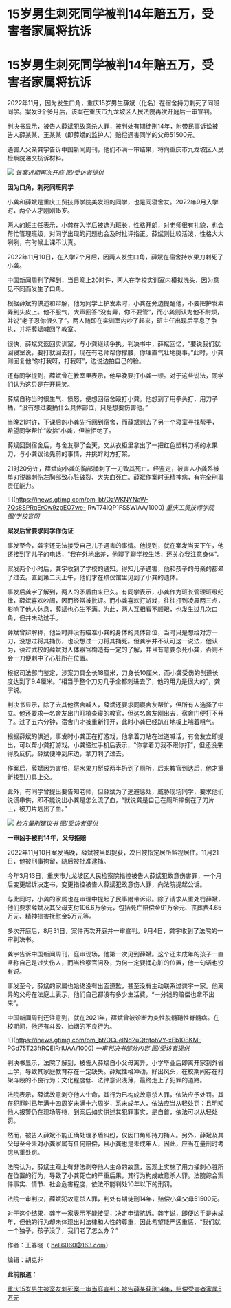 # 15岁男生刺死同学被判14年赔五万，受害者家属将抗诉

# 15岁男生刺死同学被判14年赔五万，受害者家属将抗诉

2022年11月，因为发生口角，重庆15岁男生薛斌（化名）在宿舍持刀刺死了同班同学。案发9个多月后，该案在重庆市九龙坡区人民法院再次开庭后一审宣判。

判决书显示，被告人薛斌犯故意杀人罪，被判处有期徒刑14年，附带民事诉讼被告人薛某某、王某某（即薛斌的监护人）赔偿遇害同学的父母51500元。

遇害人父亲龚宇告诉中国新闻周刊，他们不满一审结果，将向重庆市九龙坡区人民检察院递交抗诉材料。

![](https://inews.gtimg.com/om_bt/O6Q41w3ROujJQMvzLx6UbPpcvh5ed6uMYQ55jcREuRRYoAA/1000)
_该案近期再次开庭 图/受访者提供_

**因为口角，刺死同班同学**

小龚和薛斌是重庆工贸技师学院美发班的同学，也是同寝舍友。2022年9月入学时，两个人才刚刚15岁。

两人的班主任表示，小龚在入学后被选为班长，性格开朗，对老师很有礼貌，也会帮忙管理班级，对同学出现的问题也会及时批评指正。薛斌则比较活泼，性格大大咧咧，有时候上课不认真。

2022年11月10日，在入学2个月后，因两人发生口角，薛斌在宿舍持水果刀刺死了小龚。

中国新闻周刊了解到，当日晚上20时许，两人在学校实训室内模拟洗头，因为意见不同而发生了口角。

根据薛斌的供述和辩解，他为同学上护发素时，小龚在旁边提醒他，不要把护发素弄到头皮上。他不服气，大声回答“没有弄，你不要管”，而小龚则认为他不耐烦，并说“老子忍你很久了”。两人随即在实训室内吵了起来，班主任出现后平息了争执，并将薛斌喊回了教室。

很快，薛斌又返回实训室，与小龚继续争执。判决书中，薛斌回忆，“要说我们就回寝室说，要打就回去打，现在有老师帮你撑腰，你理直气壮地挑事。”此时，小龚则回复他“你打我呀，打我呀”，边说边拍自己的脸。

还有同学提到，薛斌曾在教室里表示，他早晚要打小龚一顿。对于这些说法，同学们认为这只是在开玩笑。

薛斌自称当时很生气、愤怒，便想回宿舍殴打小龚。他想到了用拳头打，用刀子捅，“没有想过要捅什么具体部位，只是想要伤害他。”

当晚21时许，下课后的小龚先行回到宿舍，而薛斌则去了另一个寝室寻找帮手，希望同学帮忙“收拾”小龚，但被拒绝了。

薛斌回到宿舍后，与舍友聊了会天，又从衣柜里拿出了一把红色塑料刀柄的水果刀，与小龚议论先前的事情，并挑衅对方打架。

21时20分许，薛斌向小龚的胸部捅刺了一刀致其死亡。经鉴定，被害人小龚系被单刃锐器刺伤左胸部致心脏破裂、大失血死亡。薛斌作案时无精神病，有完全刑事责任能力。

![](https://inews.gtimg.com/om_bt/OzWKNYNaW-7Qs8SPRqErCw9zpEO7we-
RwT74lQP1FSSWIAA/1000) _重庆工贸技师学院 图/学校官网_

**案发后曾要求同学作伪证**

事发至今，龚宇还无法接受自己儿子遇害的事情。他提到，就在案发当天下午，他还接到了儿子的电话，“我在外地出差，他聊了聊学校生活，还关心我注意身体”。

案发两个小时后，龚宇收到了学校的通知。得知儿子遇害，他和孩子的母亲的都晕了过去。直到第二天上午，他们才在殡仪馆里见到了小龚的遗体。

事发后龚宇了解到，两人的矛盾由来已久。有同学表示，小龚作为班长管理班级纪律，薛斌喜欢吵闹，因而经常被批评。而小龚喜欢打游戏，往往打到凌晨两三点，影响了他人休息，薛斌也心生不满。为此，两人互相看不顺眼，也发生过几次口角，但并未动过手。

薛斌曾辩解称，他当时并没有瞄准小龚的身体的具体部位，当时只是想给对方一刀，没想过将其捅伤，也没想过一刀将其捅死。但龚宇并不认可这一说法，他认为，读过武校的薛斌对人体器官构造有一定的了解，并且有意要杀死小龚，否则不会一刀便刺中了心脏所在位置。

根据司法部门鉴定，涉案刀具全长18厘米，刀身长10厘米，而小龚受伤的创道长度达到了9.4厘米。“相当于整个刀刃几乎全都刺进去了，他的用力是很大的”，龚宇说。

判决书显示，除了去其他宿舍喊人，薛斌还要求同寝舍友帮忙，但所有人选择了中立。他还要求一名舍友出门盯梢查寝的教官，但这名舍友刚出去，宿舍门便打不开了。过了五六分钟，宿舍门才被重新打开，此时小龚已经趴在地板上喘着粗气。

根据薛斌的供述，事发时小龚正在打游戏，他拿着刀站在过道喊话，有舍友立即提出，可以帮小龚打游戏。小龚递过手机后表示，“你拿着刀我不跟你打”，但还没来得及反抗，薛斌便冲到床边，拿刀刺了过去。

作案后，薛斌因为害怕，将水果刀掰成两半扔到了厕所，后来教官到达后，他才重新找到刀具上交。

此外，有同学曾提出要告知老师，但薛斌为了逃避惩处，威胁现场同学，要求他们说谎串供，即不能说出小龚是怎么流了血，“就说龚是自己在厕所摔倒在了刀片上，被刀片划出了血。”

![](https://inews.gtimg.com/om_bt/Oxhkl7hw4ZtbA3PczbRYFfCUbeaqcbc9QbZSfvWKNSX6gAA/1000)
_检方量刑建议书 图/受访者提供_

**一审凶手被判14年，父母拒赔**

2022年11月10日案发当晚，薛斌被当即捉获，次日被指定居所监视居住。11月21日，他被刑事拘留，随后被批准逮捕。

今年3月13日，重庆市九龙坡区人民检察院指控被告人薛斌犯故意伤害罪，一个月后变更起诉决定书，变更指控被告人薛斌犯故意伤人罪，向法院提起公诉。

与此同时，小龚的家属也在审理中提起了民事附带诉讼。除了请求从重处罚薛斌，他们要求薛斌及其父母支付106.6万余元，包括死亡赔偿金91万余元、丧葬费4.65万元、精神损害抚慰金5万元等。

多次开庭后，8月31日，案件再次开庭并一审宣判。9月4日，龚宇收到了法院的一审判决书。

龚宇告诉中国新闻周刊，庭审现场，他第一次见到薛斌。这个还未成年的孩子一直坚称自己是过失伤人，而当检察官问及，为何一定要捅心脏的位置，他一句话也没有说。

事发至今，薛斌的家属也始终没有出面道歉，甚至没有主动联系过龚宇一家。他离异的父母在法庭上表示，他们自己都没有多少生活费，“一分钱的赔偿也拿不出来”。

中国新闻周刊还注意到，就在2021年，薛斌曾被诊断为炎性脱髓鞘性脊髓病。在校期间，他还有斗殴、抽烟的不良行为。

![](https://inews.gtimg.com/om_bt/OCuelNd2uQtqtohVY-xEb108KM-
PGd75T23ftRQEIRrlUAA/1000) _一审判决书部分内容 图/受访者提供_

判决书显示，法院了解到，被告人薛斌自小父母离异，小学毕业后即离开家到外省上学，导致其家庭教育存在一定缺失。薛斌性格冲动，好出风头，在校期间存在打架斗殴的不良行为；文化程度低、法律意识浅薄，最终走上了犯罪的道路。

法院表示，薛斌故意剥夺他人生命，其行为已构成故意杀人罪，依法应予处罚。其在犯罪时已年满十四周岁未满十六周岁，系未成年人，依法应当从轻处罚；且明知他人报警仍在现场等待，到案后如实供述其犯罪事实，是自首，依法可以从轻处罚。

然而，被告人薛斌不能正确处理矛盾纠纷，仅因口角即持刀捅人。另外，薛斌及其父母至今未对小龚家属有任何赔偿，且小龚也是未成年人，因此，应当在量刑时考虑从重处罚。

法院认为，薛斌主观上有非法剥夺他人生命的故意，客观上实施了用力捅刺心脏所在位置的行为，导致了小龚死亡的严重后果，其行为构成故意杀人罪。法院综合案件事实、情节、社会危害程度，依法不能判处10年以下的刑罚。

法院一审判决，薛斌犯故意杀人罪，判处有期徒刑14年，赔偿小龚父母51500元。

对于这个结果，龚宇一家表示不能接受，决定申请抗诉。龚宇说，即便凶手是未成年，但他的行为却未体现出对法律和人性的尊重，因此希望能严惩重惩，“我们就一个独子，孩子没了，我们老了怎么办？”

作者：王春晓（ heli6060@163.com）

编辑：胡克非

**此前报道：**

[重庆15岁男生被室友刺死案一审当庭宣判：被告薛某获刑14年，赔偿受害者家属5万元](https://new.qq.com/rain/a/20230831A04SC300)

